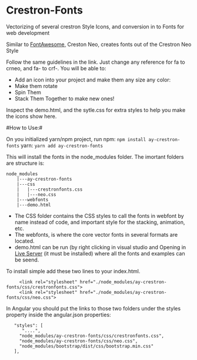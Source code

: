# Crestron-Fonts
Vectorizing of several crestron Style Icons, and conversion in to Fonts for web development

Similar to <a href="https://www.w3schools.com/icons/fontawesome_icons_intro.asp">FontAwesome,</a> Creston Neo, creates fonts out of the Crestron Neo Style

Follow the same guidelines in the link.  Just change any reference for fa to crneo, and fa- to crf-. You will be able to:

* Add an icon into your project and make them any size any color:
* Make them rotate
* Spin Them
* Stack Them Together to make new ones!

Inspect the demo.html, and the sytle.css for extra styles to help you make the icons show here.
  
#How to Use:#

On you initialized yarn/npm project, run
npm: 
```npm install ay-crestron-fonts```
yarn: 
```yarn add ay-crestron-fonts```
 
    
This will install the fonts in the node_modules folder. The imortant folders are structure is:
``` 
node_modules
    |---ay-crestron-fonts
    |---css
    |   |---crestronfonts.css
    |   |---neo.css
    |---webfonts
    |---demo.html
```

* The CSS folder contains the CSS styles to call the fonts in webfont by name instead of code, and important style for the stacking, animation, etc.
* The webfonts, is where the core vector fonts in several formats are located.
* demo.html can be run (by right clicking in visual studio and Opening in <a href="https://marketplace.visualstudio.com/items?itemName=ritwickdey.LiveServer">Live Server</a> (it must be installed) where all the fonts and examples can be seend.

To install simple add these two lines to your index.html.
```  
     <link rel="stylesheet" href="./node_modules/ay-crestron-fonts/css/crestronfonts.css">
     <link rel="stylesheet" href="./node_modules/ay-crestron-fonts/css/neo.css">
```

In Angular you should put the links to those two folders under the styles property inside the angular.json properties:
```
   "styles": [
      "....",
     "node_modules/ay-crestron-fonts/css/crestronfonts.css",
     "node_modules/ay-crestron-fonts/css/neo.css",
     "node_modules/bootstrap/dist/css/bootstrap.min.css"
   ],
```
